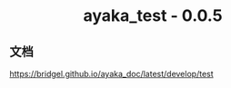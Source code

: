 <div align="center">

# ayaka_test - 0.0.5

</div>

## 文档

https://bridgel.github.io/ayaka_doc/latest/develop/test
